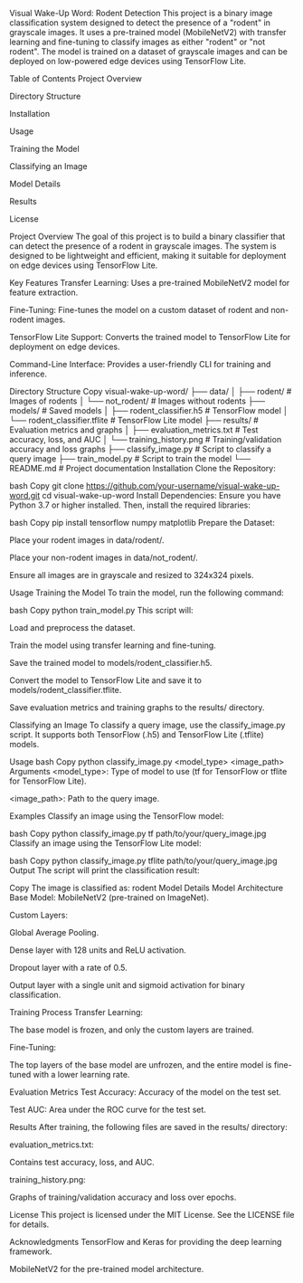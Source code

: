 Visual Wake-Up Word: Rodent Detection
This project is a binary image classification system designed to detect the presence of a "rodent" in grayscale images. It uses a pre-trained model (MobileNetV2) with transfer learning and fine-tuning to classify images as either "rodent" or "not rodent". The model is trained on a dataset of grayscale images and can be deployed on low-powered edge devices using TensorFlow Lite.

Table of Contents
Project Overview

Directory Structure

Installation

Usage

Training the Model

Classifying an Image

Model Details

Results

License

Project Overview
The goal of this project is to build a binary classifier that can detect the presence of a rodent in grayscale images. The system is designed to be lightweight and efficient, making it suitable for deployment on edge devices using TensorFlow Lite.

Key Features
Transfer Learning: Uses a pre-trained MobileNetV2 model for feature extraction.

Fine-Tuning: Fine-tunes the model on a custom dataset of rodent and non-rodent images.

TensorFlow Lite Support: Converts the trained model to TensorFlow Lite for deployment on edge devices.

Command-Line Interface: Provides a user-friendly CLI for training and inference.

Directory Structure
Copy
visual-wake-up-word/
├── data/
│   ├── rodent/                # Images of rodents
│   └── not_rodent/            # Images without rodents
├── models/                    # Saved models
│   ├── rodent_classifier.h5   # TensorFlow model
│   └── rodent_classifier.tflite # TensorFlow Lite model
├── results/                   # Evaluation metrics and graphs
│   ├── evaluation_metrics.txt # Test accuracy, loss, and AUC
│   └── training_history.png   # Training/validation accuracy and loss graphs
├── classify_image.py          # Script to classify a query image
├── train_model.py             # Script to train the model
└── README.md                  # Project documentation
Installation
Clone the Repository:

bash
Copy
git clone https://github.com/your-username/visual-wake-up-word.git
cd visual-wake-up-word
Install Dependencies:
Ensure you have Python 3.7 or higher installed. Then, install the required libraries:

bash
Copy
pip install tensorflow numpy matplotlib
Prepare the Dataset:

Place your rodent images in data/rodent/.

Place your non-rodent images in data/not_rodent/.

Ensure all images are in grayscale and resized to 324x324 pixels.

Usage
Training the Model
To train the model, run the following command:

bash
Copy
python train_model.py
This script will:

Load and preprocess the dataset.

Train the model using transfer learning and fine-tuning.

Save the trained model to models/rodent_classifier.h5.

Convert the model to TensorFlow Lite and save it to models/rodent_classifier.tflite.

Save evaluation metrics and training graphs to the results/ directory.

Classifying an Image
To classify a query image, use the classify_image.py script. It supports both TensorFlow (.h5) and TensorFlow Lite (.tflite) models.

Usage
bash
Copy
python classify_image.py <model_type> <image_path>
Arguments
<model_type>: Type of model to use (tf for TensorFlow or tflite for TensorFlow Lite).

<image_path>: Path to the query image.

Examples
Classify an image using the TensorFlow model:

bash
Copy
python classify_image.py tf path/to/your/query_image.jpg
Classify an image using the TensorFlow Lite model:

bash
Copy
python classify_image.py tflite path/to/your/query_image.jpg
Output
The script will print the classification result:

Copy
The image is classified as: rodent
Model Details
Model Architecture
Base Model: MobileNetV2 (pre-trained on ImageNet).

Custom Layers:

Global Average Pooling.

Dense layer with 128 units and ReLU activation.

Dropout layer with a rate of 0.5.

Output layer with a single unit and sigmoid activation for binary classification.

Training Process
Transfer Learning:

The base model is frozen, and only the custom layers are trained.

Fine-Tuning:

The top layers of the base model are unfrozen, and the entire model is fine-tuned with a lower learning rate.

Evaluation Metrics
Test Accuracy: Accuracy of the model on the test set.

Test AUC: Area under the ROC curve for the test set.

Results
After training, the following files are saved in the results/ directory:

evaluation_metrics.txt:

Contains test accuracy, loss, and AUC.

training_history.png:

Graphs of training/validation accuracy and loss over epochs.

License
This project is licensed under the MIT License. See the LICENSE file for details.

Acknowledgments
TensorFlow and Keras for providing the deep learning framework.

MobileNetV2 for the pre-trained model architecture.

